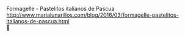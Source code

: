 Formagelle - Pastelitos italianos de Pascua	http://www.marialunarillos.com/blog/2016/03/formagelle-pastelitos-italianos-de-pascua.html	
਍